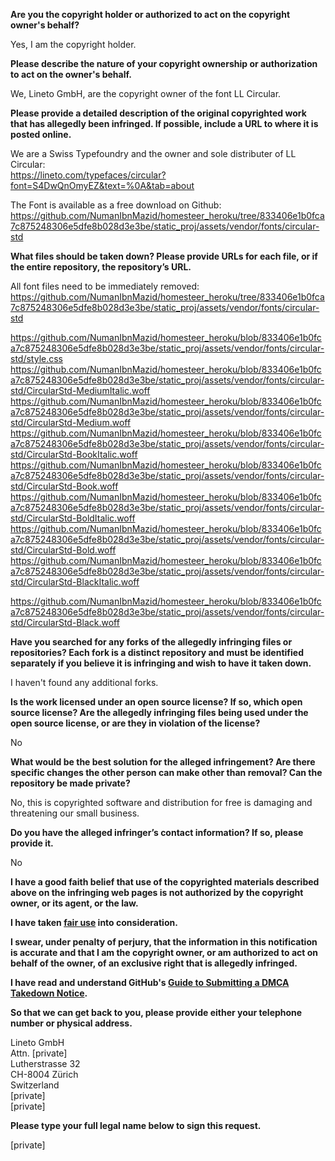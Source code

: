 **Are you the copyright holder or authorized to act on the copyright owner's behalf?**

Yes, I am the copyright holder.

**Please describe the nature of your copyright ownership or authorization to act on the owner's behalf.**

We, Lineto GmbH, are the copyright owner of the font LL Circular.

**Please provide a detailed description of the original copyrighted work that has allegedly been infringed. If possible, include a URL to where it is posted online.**

We are a Swiss Typefoundry and the owner and sole distributer of LL Circular:  
https://lineto.com/typefaces/circular?font=S4DwQnOmyEZ&text=%0A&tab=about

The Font is available as a free download on Github:  
https://github.com/NumanIbnMazid/homesteer_heroku/tree/833406e1b0fca7c875248306e5dfe8b028d3e3be/static_proj/assets/vendor/fonts/circular-std

**What files should be taken down? Please provide URLs for each file, or if the entire repository, the repository’s URL.**

All font files need to be immediately removed:  
https://github.com/NumanIbnMazid/homesteer_heroku/tree/833406e1b0fca7c875248306e5dfe8b028d3e3be/static_proj/assets/vendor/fonts/circular-std

https://github.com/NumanIbnMazid/homesteer_heroku/blob/833406e1b0fca7c875248306e5dfe8b028d3e3be/static_proj/assets/vendor/fonts/circular-std/style.css  
https://github.com/NumanIbnMazid/homesteer_heroku/blob/833406e1b0fca7c875248306e5dfe8b028d3e3be/static_proj/assets/vendor/fonts/circular-std/CircularStd-MediumItalic.woff  
https://github.com/NumanIbnMazid/homesteer_heroku/blob/833406e1b0fca7c875248306e5dfe8b028d3e3be/static_proj/assets/vendor/fonts/circular-std/CircularStd-Medium.woff  
https://github.com/NumanIbnMazid/homesteer_heroku/blob/833406e1b0fca7c875248306e5dfe8b028d3e3be/static_proj/assets/vendor/fonts/circular-std/CircularStd-BookItalic.woff  
https://github.com/NumanIbnMazid/homesteer_heroku/blob/833406e1b0fca7c875248306e5dfe8b028d3e3be/static_proj/assets/vendor/fonts/circular-std/CircularStd-Book.woff  
https://github.com/NumanIbnMazid/homesteer_heroku/blob/833406e1b0fca7c875248306e5dfe8b028d3e3be/static_proj/assets/vendor/fonts/circular-std/CircularStd-BoldItalic.woff  
https://github.com/NumanIbnMazid/homesteer_heroku/blob/833406e1b0fca7c875248306e5dfe8b028d3e3be/static_proj/assets/vendor/fonts/circular-std/CircularStd-Bold.woff  
https://github.com/NumanIbnMazid/homesteer_heroku/blob/833406e1b0fca7c875248306e5dfe8b028d3e3be/static_proj/assets/vendor/fonts/circular-std/CircularStd-BlackItalic.woff  

https://github.com/NumanIbnMazid/homesteer_heroku/blob/833406e1b0fca7c875248306e5dfe8b028d3e3be/static_proj/assets/vendor/fonts/circular-std/CircularStd-Black.woff

**Have you searched for any forks of the allegedly infringing files or repositories? Each fork is a distinct repository and must be identified separately if you believe it is infringing and wish to have it taken down.**

I haven't found any additional forks.

**Is the work licensed under an open source license? If so, which open source license? Are the allegedly infringing files being used under the open source license, or are they in violation of the license?**

No

**What would be the best solution for the alleged infringement? Are there specific changes the other person can make other than removal? Can the repository be made private?**

No, this is copyrighted software and distribution for free is damaging and threatening our small business.

**Do you have the alleged infringer’s contact information? If so, please provide it.**

No

**I have a good faith belief that use of the copyrighted materials described above on the infringing web pages is not authorized by the copyright owner, or its agent, or the law.**

**I have taken <a href="https://www.lumendatabase.org/topics/22">fair use</a> into consideration.**

**I swear, under penalty of perjury, that the information in this notification is accurate and that I am the copyright owner, or am authorized to act on behalf of the owner, of an exclusive right that is allegedly infringed.**

**I have read and understand GitHub's <a href="https://docs.github.com/articles/guide-to-submitting-a-dmca-takedown-notice/">Guide to Submitting a DMCA Takedown Notice</a>.**

**So that we can get back to you, please provide either your telephone number or physical address.**

Lineto GmbH  
Attn. [private]  
Lutherstrasse 32  
CH-8004 Zürich  
Switzerland  
[private]  
[private]

**Please type your full legal name below to sign this request.**

[private]
